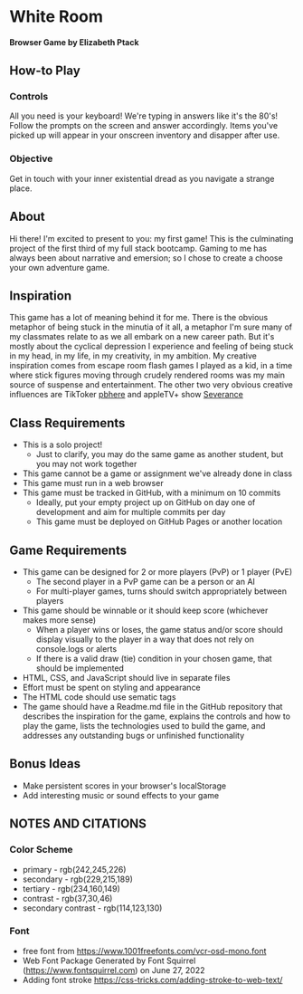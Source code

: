 # White Room
#### Browser Game by Elizabeth Ptack
## How-to Play
### Controls
All you need is your keyboard! We're typing in answers like it's the 80's! 
Follow the prompts on the screen and answer accordingly.
Items you've picked up will appear in your onscreen inventory and disapper after use.
### Objective
Get in touch with your inner existential dread as you navigate a strange place.
## About
Hi there! I'm excited to present to you: my first game!
This is the culminating project of the first third of my full stack bootcamp. 
Gaming to me has always been about narrative and emersion; so I chose to create a choose your own adventure game.
## Inspiration
This game has a lot of meaning behind it for me. There is the obvious metaphor of being stuck in the minutia of it all, a metaphor I'm sure many of my classmates relate to as we all embark on a new career path.
But it's mostly about the cyclical depression I experience and feeling of being stuck in my head, in my life, in my creativity, in my ambition. 
My creative inspiration comes from escape room flash games I played as a kid, in a time where stick figures moving through crudely rendered rooms was my main source of suspense and entertainment. 
The other two very obvious creative influences are TikToker [pbhere](https://www.tiktok.com/@pbhere) and appleTV+ show [Severance](https://tv.apple.com/us/episode/good-news-about-hell/umc.cmc.s80mx1ic96pu6ewupz8pfasf?action=playSmartEpisode)
## Class Requirements
* This is a solo project!
    * Just to clarify, you may do the same game as another student, but you may not work together
* This game cannot be a game or assignment we've already done in class
* This game must run in a web browser
* This game must be tracked in GitHub, with a minimum on 10 commits
    * Ideally, put your empty project up on GitHub on day one of development and aim for multiple commits per day
    * This game must be deployed on GitHub Pages or another location

## Game Requirements
* This game can be designed for 2 or more players (PvP) or 1 player (PvE)
    * The second player in a PvP game can be a person or an AI
    * For multi-player games, turns should switch appropriately between players
* This game should be winnable or it should keep score (whichever makes more sense)
    * When a player wins or loses, the game status and/or score should display visually to the player in a way that does not rely on console.logs or alerts
    * If there is a valid draw (tie) condition in your chosen game, that should be implemented
* HTML, CSS, and JavaScript should live in separate files
* Effort must be spent on styling and appearance
* The HTML code should use sematic tags
* The game should have a Readme.md file in the GitHub repository that describes the inspiration for the game, explains the controls and how to play the game, lists the technologies used to build the game, and addresses any outstanding bugs or unfinished functionality

## Bonus Ideas
* Make persistent scores in your browser's localStorage
* Add interesting music or sound effects to your game

## NOTES AND CITATIONS
### Color Scheme
* primary - rgb(242,245,226)
* secondary - rgb(229,215,189)
* tertiary - rgb(234,160,149)
* contrast - rgb(37,30,46)
* secondary contrast - rgb(114,123,130)

### Font
* free font from https://www.1001freefonts.com/vcr-osd-mono.font
* Web Font Package Generated by Font Squirrel (https://www.fontsquirrel.com) on June 27, 2022
* Adding font stroke https://css-tricks.com/adding-stroke-to-web-text/
